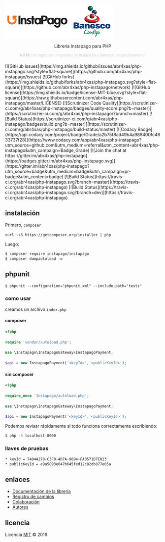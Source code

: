 ![Php Instapago](help/hYNsH6B.png)
<p align="center">
    Librería Instapago para PHP
</p>
<p align="center">
    <sup style="color: #d0d0d0;"><b>NOTA</b> Los logos son propiedad de Instapago y Banesco, respectivamente.</sup>
</p>
[![GitHub issues](https://img.shields.io/github/issues/abr4xas/php-instapago.svg?style=flat-square)](https://github.com/abr4xas/php-instapago/issues) [![GitHub forks](https://img.shields.io/github/forks/abr4xas/php-instapago.svg?style=flat-square)](https://github.com/abr4xas/php-instapago/network) [![GitHub license](https://img.shields.io/badge/license-MIT-blue.svg?style=flat-square)](https://raw.githubusercontent.com/abr4xas/php-instapago/master/LICENSE)
[![Scrutinizer Code Quality](https://scrutinizer-ci.com/g/abr4xas/php-instapago/badges/quality-score.png?b=master)](https://scrutinizer-ci.com/g/abr4xas/php-instapago/?branch=master)
[![Build Status](https://scrutinizer-ci.com/g/abr4xas/php-instapago/badges/build.png?b=master)](https://scrutinizer-ci.com/g/abr4xas/php-instapago/build-status/master)
[![Codacy Badge](https://api.codacy.com/project/badge/Grade/a2b75f8ad49b4a988400fc4633737f28)](https://www.codacy.com/app/abr4xas/php-instapago?utm_source=github.com&amp;utm_medium=referral&amp;utm_content=abr4xas/php-instapago&amp;utm_campaign=Badge_Grade)
[![Join the chat at https://gitter.im/abr4xas/php-instapago](https://badges.gitter.im/abr4xas/php-instapago.svg)](https://gitter.im/abr4xas/php-instapago?utm_source=badge&utm_medium=badge&utm_campaign=pr-badge&utm_content=badge)
[![Build Status](https://travis-ci.org/abr4xas/php-instapago.svg?branch=master)](https://travis-ci.org/abr4xas/php-instapago)
[![Build Status](https://travis-ci.org/abr4xas/php-instapago.svg?branch=dev)](https://travis-ci.org/abr4xas/php-instapago)

## instalación

Primero, `composer`

`curl -sS https://getcomposer.org/installer | php`

Luego:

```
$ composer require instapago/instapago
$ composer dumpautoload -o
```

## phpunit

```
$ phpunit --configuration="phpunit.xml" --include-path="tests"
```

### como usar

creamos un archivo `index.php`


#### composer

```php
<?php

require 'vendor/autoload.php';

use \Instapago\InstapagoGateway\InstapagoPayment;

$api = new InstapagoPayment('<keyId>','<publicKeyId>');
```

#### sin composer

```php
<?php

require_once 'Instapago/autoload.php';

use \Instapago\InstapagoGateway\InstapagoPayment;

$api = new InstapagoPayment('<keyId>','<publicKeyId>');
```

Podemos revisar rápidamente si todo funciona correctamente escribiendo:

```bash
$ php -S localhost:8000
```

### llaves de pruebas

```
* keyId = 74D4A278-C3F8-4D7A-9894-FA0571D7E023
* publicKeyId = e9a5893e047b645fed12c82db877e05a
```

## enlaces

* [Documentación de la librería](help/DOCUMENTACION.md)
* [Registro de cambios](CHANGELOG.md)
* [Colaboración](help/CONTRIBUCION.md)
* [Autores](help/AUTORES.md)

## licencia

Licencia [MIT](http://opensource.org/licenses/MIT) :copyright: 2016
